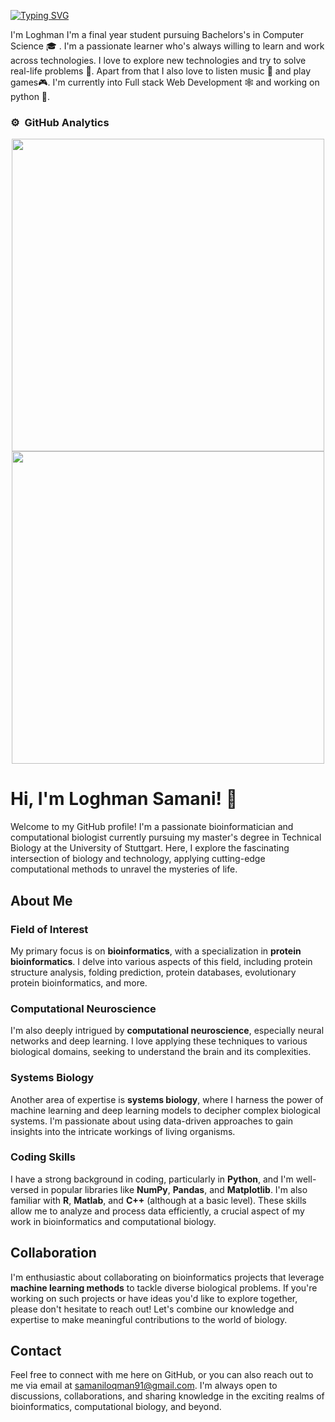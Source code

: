 
[![Typing SVG](https://readme-typing-svg.demolab.com?font=Fira+Code&weight=600&size=34&duration=2000&pause=500&color=922104&background=000000&center=true&vCenter=true&multiline=true&width=700&height=160&lines=Hello+there!;I'm+Loqman;Welcome+to+my+GitHub+profile)](https://git.io/typing-svg)





 I'm Loghman I'm a final year student pursuing Bachelors's in Computer Science 🎓 . I'm a passionate learner who's always willing to learn and work across technologies. I love to explore new technologies and try to solve real-life problems 🚀. Apart from that I also love to listen music 🎵 and play games🎮. I'm currently into Full stack Web Development 🕸️ and working on python 🐍. 


 

### ⚙️ &nbsp;GitHub Analytics

<p align="center">
<a href="https://github.com/LoqmanSamani">
  <img height="500em" width="500em" src="https://github-readme-stats-eight-theta.vercel.app/api?username=LoqmanSamani&show_icons=true&theme=algolia&include_all_commits=true&count_private=true&bg_color=000000"/>
  <img height="500em" width="500em" src="https://github-readme-stats-eight-theta.vercel.app/api/top-langs/?username=LoqmanSamani&layout=compact&langs_count=8&theme=algolia&bg_color=000000"/>
</a>
</p>

































# Hi, I'm Loghman Samani! 👋

Welcome to my GitHub profile! I'm a passionate bioinformatician and computational biologist currently pursuing my master's degree in Technical Biology at the University of Stuttgart. Here, I explore the fascinating intersection of biology and technology, applying cutting-edge computational methods to unravel the mysteries of life.

## About Me

### Field of Interest
My primary focus is on **bioinformatics**, with a specialization in **protein bioinformatics**. I delve into various aspects of this field, including protein structure analysis, folding prediction, protein databases, evolutionary protein bioinformatics, and more.

### Computational Neuroscience
I'm also deeply intrigued by **computational neuroscience**, especially neural networks and deep learning. I love applying these techniques to various biological domains, seeking to understand the brain and its complexities.

### Systems Biology
Another area of expertise is **systems biology**, where I harness the power of machine learning and deep learning models to decipher complex biological systems. I'm passionate about using data-driven approaches to gain insights into the intricate workings of living organisms.

### Coding Skills
I have a strong background in coding, particularly in **Python**, and I'm well-versed in popular libraries like **NumPy**, **Pandas**, and **Matplotlib**. I'm also familiar with **R**, **Matlab**, and **C++** (although at a basic level). These skills allow me to analyze and process data efficiently, a crucial aspect of my work in bioinformatics and computational biology.

## Collaboration

I'm enthusiastic about collaborating on bioinformatics projects that leverage **machine learning methods** to tackle diverse biological problems. If you're working on such projects or have ideas you'd like to explore together, please don't hesitate to reach out! Let's combine our knowledge and expertise to make meaningful contributions to the world of biology.

## Contact

Feel free to connect with me here on GitHub, or you can also reach out to me via email at samaniloqman91@gmail.com. I'm always open to discussions, collaborations, and sharing knowledge in the exciting realms of bioinformatics, computational biology, and beyond.


